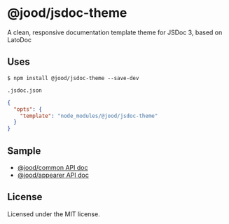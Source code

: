 # @jood/jsdoc-theme

A clean, responsive documentation template theme for JSDoc 3, based on LatoDoc

## Uses

```
$ npm install @jood/jsdoc-theme --save-dev
```

`.jsdoc.json`

```json
{
  "opts": {
    "template": "node_modules/@jood/jsdoc-theme"
  }
}
```

## Sample

 - [@jood/common API doc](https://molgga.github.io/jood-common)
 - [@jood/appearer API doc](https://molgga.github.io/jood-appearer)

## License

Licensed under the MIT license.
